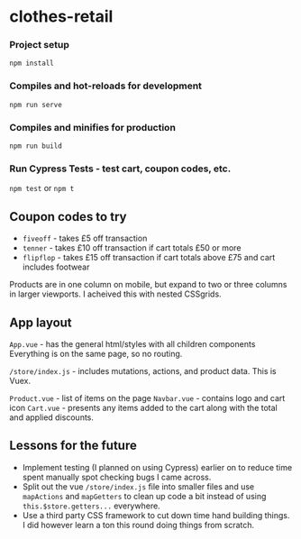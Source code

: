# clothes-retail

### Project setup
`npm install`

### Compiles and hot-reloads for development
`npm run serve`

### Compiles and minifies for production
`npm run build`

### Run Cypress Tests - test cart, coupon codes, etc.
`npm test` or `npm t`

## Coupon codes to try

- `fiveoff` - takes £5 off transaction
- `tenner` - takes £10 off transaction if cart totals £50 or more
- `flipflop` - takes £15 off transaction if cart totals above £75 and cart includes footwear

Products are in one column on mobile, but expand to two or three columns in larger viewports. I acheived this with nested CSSgrids.

## App layout
`App.vue` - has the general html/styles with all children components
Everything is on the same page, so no routing.

`/store/index.js` - includes mutations, actions, and product data. This is Vuex.

`Product.vue` - list of items on the page
`Navbar.vue` - contains logo and cart icon
`Cart.vue` - presents any items added to the cart along with the total and applied discounts.

## Lessons for the future

- Implement testing (I planned on using Cypress) earlier on to reduce time spent manually spot checking bugs I came across.
- Split out the vue `/store/index.js` file into smaller files and use `mapActions` and `mapGetters` to clean up code a bit instead of using `this.$store.getters...` everywhere.
- Use a third party CSS framework to cut down time hand building things. I did however learn a ton this round doing things from scratch.

